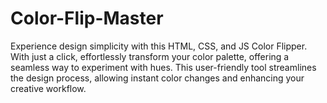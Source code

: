 # Color-Flip-Master
Experience design simplicity with this HTML, CSS, and JS Color Flipper. With just a click, effortlessly transform your color palette, offering a seamless way to experiment with hues. This user-friendly tool streamlines the design process, allowing instant color changes and enhancing your creative workflow.

